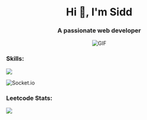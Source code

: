 <h1 align="center">Hi 👋, I'm Sidd</h1>
<h3 align="center">A passionate web developer</h3>
<div align="center">
  <img src="https://user-images.githubusercontent.com/74038190/225813708-98b745f2-7d22-48cf-9150-083f1b00d6c9.gif" alt="GIF" />
</div>

<h3 align="left">Skills:</h3>
<p >
  <a href="https://skillicons.dev">
    <img src="https://skillicons.dev/icons?i=html,css,js,nodejs,express,git" />
  </a>
</p>

![Socket.io](https://img.shields.io/badge/Socket.io-black?style=for-the-badge&logo=socket.io&badgeColor=010101)

<h3 align="left">Leetcode Stats:</h3>

![](https://leetcard.jacoblin.cool/sidd0894?border=0&radius=20)
